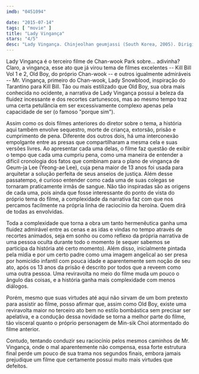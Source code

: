 ```yaml
---
imdb: "0451094"

date: "2015-07-14"
tags: [ "movie" ]
title: "Lady Vingança"
stars: "4/5"
desc: "Lady Vingança. Chinjeolhan geumjassi (South Korea, 2005). Dirigido por Chan-wook Park. Escrito por Seo-Gyeong Jeong, Chan-wook Park. Com Yeong-ae Lee, Min-sik Choi, Shi-hoo Kim, Yea-young Kwon, Tony Barry, Anne Cordiner, Su-hee Go, Hye-jeong Kang, Bu-seon Kim."
---
```

Lady Vingança é o terceiro filme de Chan-wook Park sobre... adivinha? Claro, a vingança, esse ato que já virou tema de filmes excelentes -- Kill Bill Vol 1 e 2, Old Boy, do próprio Chan-wook -- e outros igualmente admiráveis -- Mr. Vingança, primeiro do Chan-wook, Lady Snowblood, inspiração do Tarantino para Kill Bill. Tão ou mais estilizado que Old Boy, sua obra mais conhecida no ocidente, a narrativa de Lady Vingança possui a beleza da fluidez incessante e dos recortes cartunescos, mas ao mesmo tempo traz uma certa petulância em ser excessivamente complexo apenas pela capacidade de ser (o famoso "porque sim").

Assim como os dois filmes anteriores do diretor sobre o tema, a história aqui também envolve sequestro, morte de criança, extorsão, prisão e cumprimento de pena. Diferente dos outros dois, há uma interconexão empolgante entre as presas que compartilharam a mesma cela e suas versões livres. Ao apresentar cada uma delas, o filme faz questão de exibir o tempo que cada uma cumpriu pena, como uma maneira de entender a difícil cronologia dos fatos que combinam para o plano de vingança de Geum-ja Lee (Yeong-ae Lee), cuja pena maior de 13 anos foi usada para arquitetar a solução perfeita de seus anseios de justiça. Além desse passatempo, é curioso entender como cada uma de suas colegas se tornaram praticamente irmãs de sangue. Não tão inspiradas são as origens de cada uma, pois ainda que fosse interessante do ponto de vista do próprio tema do filme, a complexidade da narrativa faz com que nos percamos facilmente na própria linha de raciocínio da heroína. Quem dirá de todas as envolvidas.

Toda a complexidade que torna a obra um tanto hermenêutica ganha uma fluidez admirável entre as cenas e as idas e vindas no tempo através de recortes animados, seja em sonho ou como reflexo da própria narrativa de uma pessoa oculta durante todo o momento (e sequer sabemos se participa da história até certo momento). Além disso, inicialmente pintada pela mídia e por um certo padre como uma imagem angelical ao ser presa por homicídio infantil com pouca idade e aparentemente sem noção de seu ato, após os 13 anos da prisão é descrito por todos que a reveem como uma outra pessoa. Uma reviravolta no meio do filme muda um pouco o ângulo das coisas, e a história ganha mais complexidade com menos diálogos.

Porém, mesmo que suas virtudes até aqui não sirvam de um bom pretexto para assistir ao filme, posso afirmar que, assim como Old Boy, existe uma reviravolta maior no terceiro ato bem no estilo bombástica sem precisar ser apelativa, e a condução dessa novidade se torna a melhor parte do filme, tão visceral quanto o próprio personagem de Min-sik Choi atormentado do filme anterior.

Contudo, tentando conduzir seu raciocínio pelos mesmos caminhos de Mr. Vingança, onde o mal aparentemente não compensa, essa forte estrutura final perde um pouco de sua trama nos segundos finais, embora jamais prejudique um filme que certamente possui muito mais virtudes que defeitos.
